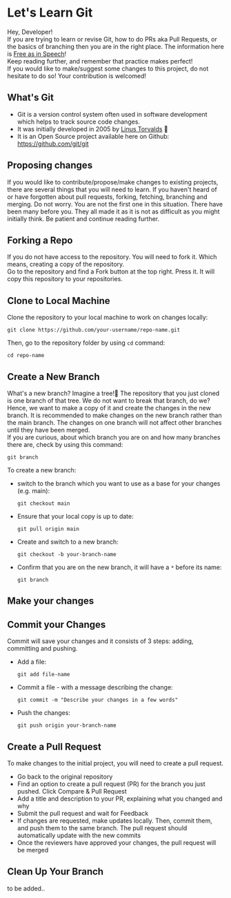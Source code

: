 # Let's Learn Git

Hey, Developer!\
If you are trying to learn or revise Git, how to do PRs aka Pull Requests, or the basics of branching then you are in the right place. The information here is [Free as in Speech](https://www.howtogeek.com/31717/what-do-the-phrases-free-speech-vs.-free-beer-really-mean/#:~:text=%E2%80%9CFree%20as%20in%20beer%E2%80%9D%20is,meaning%20%22at%20no%20cost.%22)! \
Keep reading further, and remember that practice makes perfect! \
If you would like to make/suggest some changes to this project, do not hesitate to do so! Your contribution is welcomed!

## What's Git

- Git is a version control system often used in software development which helps to track source code changes.
- It was initially developed in 2005 by [Linus Torvalds](https://www.youtube.com/watch?v=o8NPllzkFhE) 🐧
- It is an Open Source project available here on Github: https://github.com/git/git

## Proposing changes

If you would like to contribute/propose/make changes to existing projects, there are several things that you will need to learn. If you haven't heard of or have forgotten about pull requests, forking, fetching, branching and merging. Do not worry. You are not the first one in this situation. There have been many before you. They all made it as it is not as difficult as you might initially think. Be patient and continue reading further.

## Forking a Repo

If you do not have access to the repository. You will need to fork it. Which means, creating a copy of the repository. \
Go to the repository and find a Fork button at the top right. Press it. It will copy this repository to your repositories.

## Clone to Local Machine

Clone the repository to your local machine to work on changes locally:

```
git clone https://github.com/your-username/repo-name.git
```

Then, go to the repository folder by using `cd` command:

```
cd repo-name
```

## Create a New Branch

What's a new branch? Imagine a tree!🌴 The repository that you just cloned is one branch of that tree. We do not want to break that branch, do we? Hence, we want to make a copy of it and create the changes in the new branch. It is recommended to make changes on the new branch rather than the main branch. The changes on one branch will not affect other branches until they have been merged.\
If you are curious, about which branch you are on and how many branches there are, check by using this command:

```
git branch
```

To create a new branch:

- switch to the branch which you want to use as a base for your changes (e.g. main):
  ```
  git checkout main
  ```
- Ensure that your local copy is up to date:
  ```
  git pull origin main
  ```
- Create and switch to a new branch:
  ```
  git checkout -b your-branch-name
  ```
- Confirm that you are on the new branch, it will have a `*` before its name:
  ```
  git branch
  ```

## Make your changes

## Commit your Changes

Commit will save your changes and it consists of 3 steps: adding, committing and pushing.

- Add a file:
  ```
  git add file-name
  ```
- Commit a file - with a message describing the change:
  ```
  git commit -m "Describe your changes in a few words"
  ```
- Push the changes:
  ```
  git push origin your-branch-name
  ```

## Create a Pull Request

To make changes to the initial project, you will need to create a pull request.

- Go back to the original repository
- Find an option to create a pull request (PR) for the branch you just pushed. Click Compare & Pull Request
- Add a title and description to your PR, explaining what you changed and why
- Submit the pull request and wait for Feedback
- If changes are requested, make updates locally. Then, commit them, and push them to the same branch. The pull request should automatically update with the new commits
- Once the reviewers have approved your changes, the pull request will be merged

## Clean Up Your Branch

to be added..

